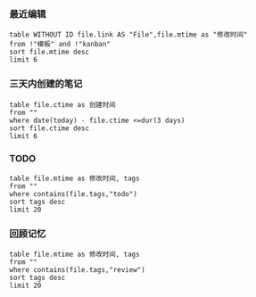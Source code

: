 ### 最近编辑

```dataview
table WITHOUT ID file.link AS "File",file.mtime as "修改时间"
from !"模板" and !"kanban"
sort file.mtime desc
limit 6
```

### 三天内创建的笔记

```dataview
table file.ctime as 创建时间
from ""
where date(today) - file.ctime <=dur(3 days)
sort file.ctime desc
limit 6
```

### TODO

```dataview
table file.mtime as 修改时间, tags
from ""
where contains(file.tags,"todo")
sort tags desc
limit 20
```

### 回顾记忆

```dataview
table file.mtime as 修改时间, tags
from ""
where contains(file.tags,"review")
sort tags desc
limit 20
```
